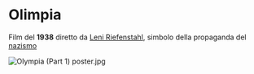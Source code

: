 # Olimpia
Film del **1938** diretto da [Leni Riefenstahl](Leni%20Riefenstahl.md), simbolo della propaganda del [nazismo](nazismo.md)

![Olympia (Part 1) poster.jpg](https://upload.wikimedia.org/wikipedia/en/thumb/9/9d/Olympia_%28Part_1%29_poster.jpg/220px-Olympia_%28Part_1%29_poster.jpg)